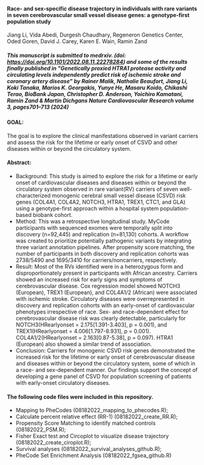 #### Race- and sex-specific disease trajectory in individuals with rare variants in seven cerebrovascular small vessel disease genes: a genotype-first population study 
Jiang Li, Vida Abedi, Durgesh Chaudhary, Regeneron Genetics Center, Oded Goren, David J. Carey, Karen E. Wain, Ramin Zand
##### This manuscript is submitted to medrxiv. (doi: https://doi.org/10.1101/2022.08.11.22278284) and some of the results finally published in "Genetically proxied HTRA1 protease activity and circulating levels independently predict risk of ischemic stroke and coronary artery disease" by Rainer Malik, Nathalie Beaufort, Jiang Li, Koki Tanaka, Marios K. Georgakis, Yunye He, Masaru Koido, Chikashi Terao, BioBank Japan, Christopher D. Anderson, Yoichiro Kamatani, Ramin Zand & Martin Dichgans Nature Cardiovascular Research volume 3, pages701–713 (2024)

#### GOAL:
The goal is to explore the clinical manifestations observed in variant carriers and assess the risk for the lifetime or early onset of CSVD and other diseases within or beyond the circulatory system. 

#### Abstract: 
* Background: This study is aimed to explore the risk for a lifetime or early onset of cardiovascular diseases and diseases within or beyond the circulatory system observed in rare variant(RV) carriers of seven well-characterized monogenic cerebral small vessel disease (CSVD) risk genes (COL4A1, COL4A2, NOTCH3, HTRA1, TREX1, CTC1, and GLA) using a genotype-first approach within a hospital system population-based biobank cohort.
* Method: This was a retrospective longitudinal study. MyCode participants with sequenced exomes were temporally split into discovery (n=92,445) and replication (n=81,130) cohorts. A workflow was created to prioritize potentially pathogenic variants by integrating three variant annotation pipelines. After propensity score matching, the number of participants in both discovery and replication cohorts was 2738/5490 and 1695/3410 for carriers/noncarriers, respectively.  
* Result: Most of the RVs identified were in a heterozygous form and disproportionately present in participants with African ancestry. Carriers showed an increased risk for early signs and symptoms of cerebrovascular disease. Cox regression model showed NOTCH3 (European), TREX1 (European), and COL4A1/2 (African) were associated with ischemic stroke. Circulatory diseases were overrepresented in discovery and replication cohorts with an early-onset of cardiovascular phenotypes irrespective of race. Sex- and race-dependent effect for cerebrovascular disease risk was clearly detectable, particularly for NOTCH3(HRearlyonset = 2.175[1.391-3.403], p = 0.001), and TREX1(HRearlyonset = 4.006[1.797-8.931], p = 0.001). COL4A1/2(HRearlyonset = 2.163[0.87-5.38], p = 0.097). HTRA1 (European) also showed a similar trend of association.
* Conclusion: Carriers for monogenic CSVD risk genes demonstrated the increased risk for the lifetime or early onset of cerebrovascular disease and diseases within or beyond the circulatory system, some of which in a race- and sex-dependent manner. Our findings support the concept of developing a gene panel of CSVD for population screening of patients with early-onset circulatory diseases.

#### The following code files were included in this repository.
* Mapping to PheCodes (08182022_mapping_to_phecodes.R);
* Calculate percent relative effect (RR-1) (08182022_create_RR.R);
* Propensity Score Matching to identify matched controls (08182022_PSM.R);
* Fisher Exact test and Circoplot to visualize disease trajectory (08182022_create_ciroplot.R); 
* Survival analyses (08182022_survival_analyses_github.R);
* PheCode Set Enrichment Analysis (08182022_fgsea_github.R)
